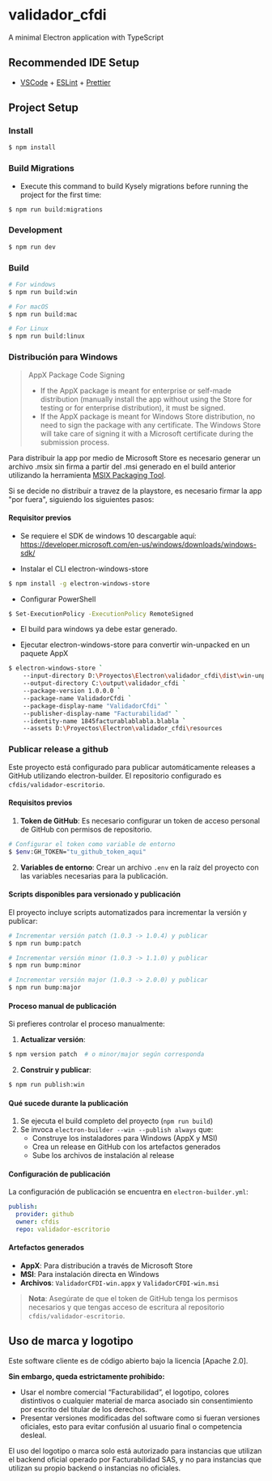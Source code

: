 # validador_cfdi

A minimal Electron application with TypeScript

## Recommended IDE Setup

- [VSCode](https://code.visualstudio.com/) + [ESLint](https://marketplace.visualstudio.com/items?itemName=dbaeumer.vscode-eslint) + [Prettier](https://marketplace.visualstudio.com/items?itemName=esbenp.prettier-vscode)

## Project Setup

### Install

```bash
$ npm install
```

### Build Migrations
- Execute this command to build Kysely migrations before running the project for the first time:

```bash
$ npm run build:migrations
```

### Development

```bash
$ npm run dev
```

### Build

```bash
# For windows
$ npm run build:win

# For macOS
$ npm run build:mac

# For Linux
$ npm run build:linux
```

### Distribución para Windows
>AppX Package Code Signing
>- If the AppX package is meant for enterprise or self-made distribution (manually install the app without using the Store for testing or for enterprise distribution), it must be signed.
>- If the AppX package is meant for Windows Store distribution, no need to sign the package with any certificate. The Windows Store will take care of signing it with a Microsoft certificate during the submission process.

Para distribuir la app por medio de Microsoft Store es necesario generar un archivo .msix sin firma a partir del .msi generado en el build anterior utilizando la herramienta [MSIX Packaging Tool](https://learn.microsoft.com/en-us/windows/msix/packaging-tool/tool-overview).

Si se decide no distribuir a travez de la playstore, es necesario firmar la app "por fuera", siguiendo los siguientes pasos:

#### Requisitor previos
- Se requiere el SDK de windows 10 descargable aquí: https://developer.microsoft.com/en-us/windows/downloads/windows-sdk/

- Instalar el CLI electron-windows-store 

```bash
$ npm install -g electron-windows-store
```

- Configurar PowerShell

```bash
$ Set-ExecutionPolicy -ExecutionPolicy RemoteSigned
```

- El build para windows ya debe estar generado.

- Ejecutar electron-windows-store para convertir win-unpacked en un paquete AppX

```bash
$ electron-windows-store `
    --input-directory D:\Proyectos\Electron\validador_cfdi\dist\win-unpacked `
    --output-directory C:\output\validador_cfdi `
    --package-version 1.0.0.0 `
    --package-name ValidadorCfdi `
    --package-display-name "ValidadorCfdi" `
    --publisher-display-name "Facturabilidad" `
    --identity-name 1845facturablablabla.blabla `
    --assets D:\Proyectos\Electron\validador_cfdi\resources
```
### Publicar release a github

Este proyecto está configurado para publicar automáticamente releases a GitHub utilizando electron-builder. El repositorio configurado es `cfdis/validador-escritorio`.

#### Requisitos previos

1. **Token de GitHub**: Es necesario configurar un token de acceso personal de GitHub con permisos de repositorio.

```bash
# Configurar el token como variable de entorno
$ $env:GH_TOKEN="tu_github_token_aqui"
```

2. **Variables de entorno**: Crear un archivo `.env` en la raíz del proyecto con las variables necesarias para la publicación.

#### Scripts disponibles para versionado y publicación

El proyecto incluye scripts automatizados para incrementar la versión y publicar:

```bash
# Incrementar versión patch (1.0.3 -> 1.0.4) y publicar
$ npm run bump:patch

# Incrementar versión minor (1.0.3 -> 1.1.0) y publicar
$ npm run bump:minor

# Incrementar versión major (1.0.3 -> 2.0.0) y publicar
$ npm run bump:major
```

#### Proceso manual de publicación

Si prefieres controlar el proceso manualmente:

1. **Actualizar versión**:
```bash
$ npm version patch  # o minor/major según corresponda
```

2. **Construir y publicar**:
```bash
$ npm run publish:win
```

#### Qué sucede durante la publicación

1. Se ejecuta el build completo del proyecto (`npm run build`)
2. Se invoca `electron-builder --win --publish always` que:
   - Construye los instaladores para Windows (AppX y MSI)
   - Crea un release en GitHub con los artefactos generados
   - Sube los archivos de instalación al release

#### Configuración de publicación

La configuración de publicación se encuentra en `electron-builder.yml`:

```yaml
publish:
  provider: github
  owner: cfdis
  repo: validador-escritorio
```

#### Artefactos generados

- **AppX**: Para distribución a través de Microsoft Store
- **MSI**: Para instalación directa en Windows
- **Archivos**: `ValidadorCFDI-win.appx` y `ValidadorCFDI-win.msi`

> **Nota**: Asegúrate de que el token de GitHub tenga los permisos necesarios y que tengas acceso de escritura al repositorio `cfdis/validador-escritorio`.

## Uso de marca y logotipo

Este software cliente es de código abierto bajo la licencia [Apache 2.0].

**Sin embargo, queda estrictamente prohibido:**
- Usar el nombre comercial “Facturabilidad”, el logotipo, colores distintivos o cualquier material de marca asociado sin consentimiento por escrito del titular de los derechos.
- Presentar versiones modificadas del software como si fueran versiones oficiales, esto para evitar confusión al usuario final o competencia desleal.

El uso del logotipo o marca solo está autorizado para instancias que utilizan el backend oficial operado por Facturabilidad SAS, y no para instancias que utilizan su propio backend o instancias no oficiales.
